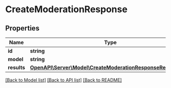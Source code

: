 # CreateModerationResponse

## Properties
Name | Type | Description | Notes
------------ | ------------- | ------------- | -------------
**id** | **string** |  | 
**model** | **string** |  | 
**results** | [**OpenAPI\Server\Model\CreateModerationResponseResultsInner**](CreateModerationResponseResultsInner.md) |  | 

[[Back to Model list]](../README.md#documentation-for-models) [[Back to API list]](../README.md#documentation-for-api-endpoints) [[Back to README]](../README.md)


